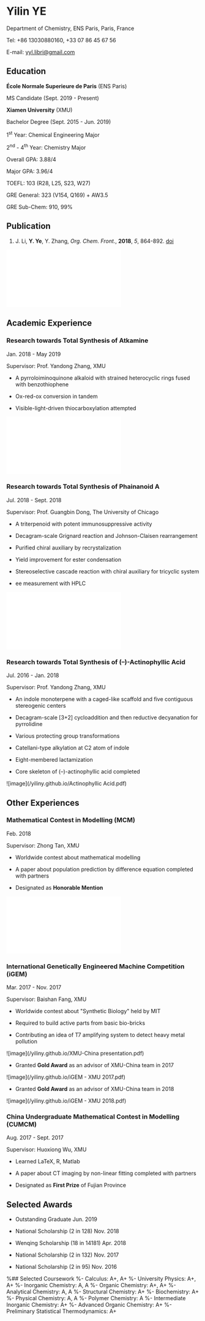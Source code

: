 # Yilin YE

Department of Chemistry, ENS Paris, Paris, France

Tel: +86 13030880160, +33 07 86 45 67 56

E-mail: yyl.libri@gmail.com

## Education

**École Normale Superieure de Paris** (ENS Paris)

MS Candidate (Sept. 2019 - Present)

**Xiamen University** (XMU)

Bachelor Degree (Sept. 2015 - Jun. 2019)

1<sup>st</sup> Year: Chemical Engineering Major

2<sup>nd</sup> - 4<sup>th</sup> Year: Chemistry Major

Overall GPA: 3.88/4

Major GPA: 3.96/4

TOEFL: 103 (R28, L25, S23, W27)

GRE General: 323 (V154, Q169) + AW3.5

GRE Sub-Chem: 910, 99%

## Publication

1. J. Li, **Y. Ye**, Y. Zhang, _Org. Chem. Front_., **2018**, _5_, 864-892. [doi](http://pubs.rsc.org/en/Content/ArticleLanding/2018/QO/C7QO01077J)

![image](/yiliny.github.io/GA.pdf)

## Academic Experience

### Research towards Total Synthesis of Atkamine

Jan. 2018 - May 2019

Supervisor: Prof. Yandong Zhang, XMU

- A pyrroloiminoquinone alkaloid with strained heterocyclic rings fused with benzothiophene

- Ox-red-ox conversion in tandem

- Visible-light-driven thiocarboxylation attempted

![image](/yiliny.github.io/sul.pdf)

### Research towards Total Synthesis of Phainanoid A

Jul. 2018 - Sept. 2018

Supervisor: Prof. Guangbin Dong, The University of Chicago

- A triterpenoid with potent immunosuppressive activity

- Decagram-scale Grignard reaction and Johnson-Claisen rearrangement

- Purified chiral auxiliary by recrystalization

- Yield improvement for ester condensation

- Stereoselective cascade reaction with chiral auxiliary for tricyclic system

- ee measurement with HPLC

![image](/yiliny.github.io/Ph.pdf)

### Research towards Total Synthesis of (–)-Actinophyllic Acid

Jul. 2016 - Jan. 2018

Supervisor: Prof. Yandong Zhang, XMU

- An indole monoterpene with a caged-like scaffold and five contiguous stereogenic centers

- Decagram-scale [3+2] cycloaddition and then reductive decyanation for pyrrolidine

- Various protecting group transformations

- Catellani-type alkylation at C2 atom of indole

- Eight-membered lactamization

- Core skeleton of (–)-actinophyllic acid completed

![image](/yiliny.github.io/Actinophyllic Acid.pdf)

## Other Experiences

### Mathematical Contest in Modelling (MCM)

Feb. 2018

Supervisor: Zhong Tan, XMU

- Worldwide contest about mathematical modelling

- A paper about population prediction by difference equation completed with partners

- Designated as **Honorable Mention**

![image](/yiliny.github.io/88382.pdf)

### International Genetically Engineered Machine Competition (iGEM)

Mar. 2017 - Nov. 2017

Supervisor: Baishan Fang, XMU

- Worldwide contest about "Synthetic Biology" held by MIT

- Required to build active parts from basic bio-bricks

- Contributing an idea of T7 amplifying system to detect heavy metal pollution

![image](/yiliny.github.io/XMU-China presentation.pdf)

- Granted **Gold Award** as an advisor of XMU-China team in 2017

![image](/yiliny.github.io/iGEM - XMU 2017.pdf)

- Granted **Gold Award** as an advisor of XMU-China team in 2018

![image](/yiliny.github.io/iGEM - XMU 2018.pdf)

### China Undergraduate Mathematical Contest in Modelling (CUMCM)

Aug. 2017 - Sept. 2017

Supervisor: Huoxiong Wu, XMU

- Learned LaTeX, R, Matlab

- A paper about CT imaging by non-linear fitting completed with partners

- Designated as **First Prize** of Fujian Province

## Selected Awards

- Outstanding Graduate	Jun. 2019

- National Scholarship (2 in 128)	Nov. 2018

- Wenqing Scholarship (18 in 14181)  Apr. 2018

- National Scholarship (2 in 132)	Nov. 2017

- National Scholarship (2 in 95)	Nov. 2016

%## Selected Coursework
%- Calculus: A+, A+
%- University Physics: A+, A+
%- Inorganic Chemistry: A, A
%- Organic Chemistry: A+, A+
%- Analytical Chemistry: A, A
%- Structural Chemistry: A+
%- Biochemistry: A+
%- Physical Chemistry: A, A
%- Polymer Chemistry: A
%- Intermediate Inorganic Chemistry: A+
%- Advanced Organic Chemistry: A+
%- Preliminary Statistical Thermodynamics: A+
